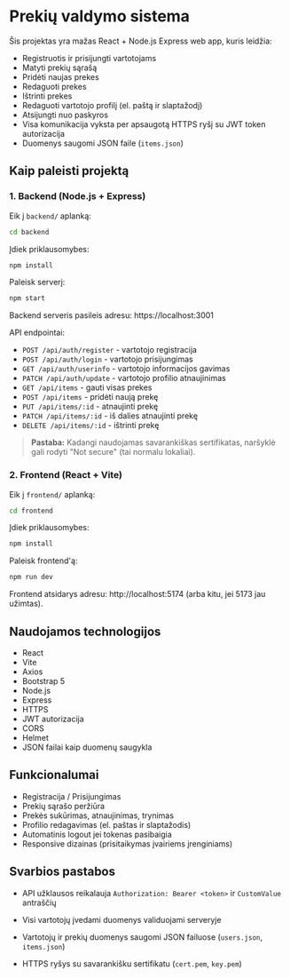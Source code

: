 # Prekių valdymo sistema

Šis projektas yra mažas React + Node.js Express web app, kuris leidžia:
- Registruotis ir prisijungti vartotojams
- Matyti prekių sąrašą
- Pridėti naujas prekes
- Redaguoti prekes
- Ištrinti prekes
- Redaguoti vartotojo profilį (el. paštą ir slaptažodį)
- Atsijungti nuo paskyros
- Visa komunikacija vyksta per apsaugotą HTTPS ryšį su JWT token autorizacija
- Duomenys saugomi JSON faile (`items.json`)

## Kaip paleisti projektą

### 1. Backend (Node.js + Express)

Eik į `backend/` aplanką:

```bash
cd backend
```

Įdiek priklausomybes:

```bash
npm install
```

Paleisk serverį:
```bash
npm start
```

Backend serveris pasileis adresu: https://localhost:3001

API endpointai:

- `POST /api/auth/register` - vartotojo registracija
- `POST /api/auth/login` - vartotojo prisijungimas
- `GET /api/auth/userinfo` - vartotojo informacijos gavimas
- `PATCH /api/auth/update` - vartotojo profilio atnaujinimas
- `GET /api/items` - gauti visas prekes
- `POST /api/items` - pridėti naują prekę
- `PUT /api/items/:id` - atnaujinti prekę
- `PATCH /api/items/:id` - iš dalies atnaujinti prekę
- `DELETE /api/items/:id` - ištrinti prekę

> **Pastaba:** Kadangi naudojamas savarankiškas sertifikatas, naršyklė gali rodyti "Not secure" (tai normalu lokaliai).


### 2. Frontend (React + Vite)
Eik į `frontend/` aplanką:

```bash
cd frontend
```

Įdiek priklausomybes:
```bash
npm install
```

Paleisk frontend'ą:
```bash
npm run dev
```

Frontend atsidarys adresu: http://localhost:5174 (arba kitu, jei 5173 jau užimtas).

## Naudojamos technologijos
- React
- Vite
- Axios
- Bootstrap 5
- Node.js
- Express
- HTTPS
- JWT autorizacija
- CORS
- Helmet
- JSON failai kaip duomenų saugykla

## Funkcionalumai
- Registracija / Prisijungimas
- Prekių sąrašo peržiūra
- Prekės sukūrimas, atnaujinimas, trynimas
- Profilio redagavimas (el. paštas ir slaptažodis)
- Automatinis logout jei tokenas pasibaigia
- Responsive dizainas (prisitaikymas įvairiems įrenginiams)

## Svarbios pastabos
- API užklausos reikalauja `Authorization: Bearer <token>` ir `CustomValue` antraščių

- Visi vartotojų įvedami duomenys validuojami serveryje

- Vartotojų ir prekių duomenys saugomi JSON failuose (`users.json`, `items.json`)

- HTTPS ryšys su savarankišku sertifikatu (`cert.pem`, `key.pem`)